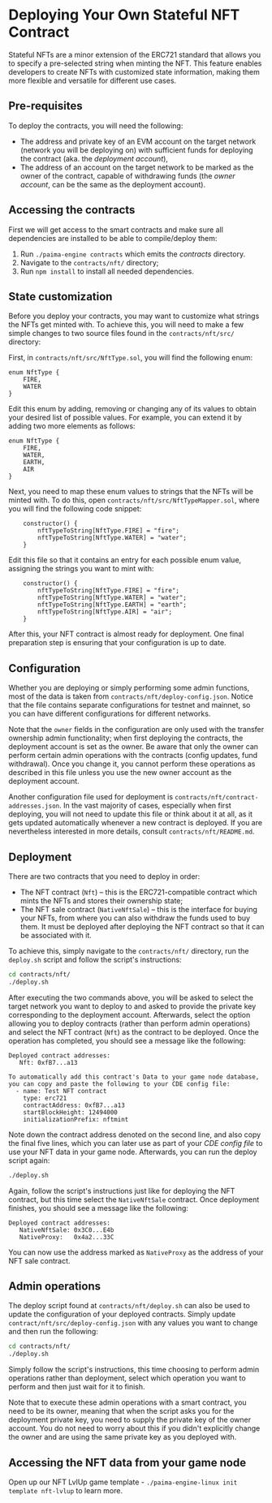 # Deploying Your Own Stateful NFT Contract

Stateful NFTs are a minor extension of the ERC721 standard that allows you to specify a pre-selected string when minting the NFT. This feature enables developers to create NFTs with customized state information, making them more flexible and versatile for different use cases.

## Pre-requisites

To deploy the contracts, you will need the following:

- The address and private key of an EVM account on the target network (network you will be deploying on) with sufficient funds for deploying the contract (aka. the _deployment account_),
- The address of an account on the target network to be marked as the owner of the contract, capable of withdrawing funds (the _owner account_, can be the same as the deployment account).

## Accessing the contracts

First we will get access to the smart contracts and make sure all dependencies are installed to be able to compile/deploy them:

1. Run `./paima-engine contracts` which emits the _contracts_ directory.
2. Navigate to the `contracts/nft/` directory;
3. Run `npm install` to install all needed dependencies.

## State customization

Before you deploy your contracts, you may want to customize what strings the NFTs get minted with. To achieve this, you will need to make a few simple changes to two source files found in the `contracts/nft/src/` directory:

First, in `contracts/nft/src/NftType.sol`, you will find the following enum:

```
enum NftType {
    FIRE,
    WATER
}
```

Edit this enum by adding, removing or changing any of its values to obtain your desired list of possible values. For example, you can extend it by adding two more elements as follows:

```
enum NftType {
    FIRE,
    WATER,
    EARTH,
    AIR
}
```

Next, you need to map these enum values to strings that the NFTs will be minted with. To do this, open `contracts/nft/src/NftTypeMapper.sol`, where you will find the following code snippet:

```
    constructor() {
        nftTypeToString[NftType.FIRE] = "fire";
        nftTypeToString[NftType.WATER] = "water";
    }
```

Edit this file so that it contains an entry for each possible enum value, assigning the strings you want to mint with:

```
    constructor() {
        nftTypeToString[NftType.FIRE] = "fire";
        nftTypeToString[NftType.WATER] = "water";
        nftTypeToString[NftType.EARTH] = "earth";
        nftTypeToString[NftType.AIR] = "air";
    }
```

After this, your NFT contract is almost ready for deployment. One final preparation step is ensuring that your configuration is up to date.

## Configuration

Whether you are deploying or simply performing some admin functions, most of the data is taken from `contracts/nft/deploy-config.json`. Notice that the file contains separate configurations for testnet and mainnet, so you can have different configurations for different networks.

Note that the `owner` fields in the configuration are only used with the transfer ownership admin functionality; when first deploying the contracts, the deployment account is set as the owner. Be aware that only the owner can perform certain admin operations with the contracts (config updates, fund withdrawal). Once you change it, you cannot perform these operations as described in this file unless you use the new owner account as the deployment account.

Another configuration file used for deployment is `contracts/nft/contract-addresses.json`. In the vast majority of cases, especially when first deploying, you will not need to update this file or think about it at all, as it gets updated automatically whenever a new contract is deployed. If you are nevertheless interested in more details, consult `contracts/nft/README.md`.

## Deployment

There are two contracts that you need to deploy in order:

- The NFT contract (`Nft`) &ndash; this is the ERC721-compatible contract which mints the NFTs and stores their ownership state;
- The NFT sale contract (`NativeNftSale`) &ndash; this is the interface for buying your NFTs, from where you can also withdraw the funds used to buy them. It must be deployed after deploying the NFT contract so that it can be associated with it.

To achieve this, simply navigate to the `contracts/nft/` directory, run the `deploy.sh` script and follow the script's instructions:

```sh
cd contracts/nft/
./deploy.sh
```

After executing the two commands above, you will be asked to select the target network you want to deploy to and asked to provide the private key corresponding to the deployment account. Afterwards, select the option allowing you to deploy contracts (rather than perform admin operations) and select the NFT contract (`Nft`) as the contract to be deployed. Once the operation has completed, you should see a message like the following:

```
Deployed contract addresses:
   Nft: 0xfB7...a13

To automatically add this contract's Data to your game node database, you can copy and paste the following to your CDE config file:
  - name: Test NFT contract
    type: erc721
    contractAddress: 0xfB7...a13
    startBlockHeight: 12494000
    initializationPrefix: nftmint
```

Note down the contract address denoted on the second line, and also copy the final five lines, which you can later use as part of your _CDE config file_ to use your NFT data in your game node. Afterwards, you can run the deploy script again:

```sh
./deploy.sh
```

Again, follow the script's instructions just like for deploying the NFT contract, but this time select the `NativeNftSale` contract. Once deployment finishes, you should see a message like the following:

```
Deployed contract addresses:
   NativeNftSale: 0x3C0...E4b
   NativeProxy:   0x4a2...33C
```

You can now use the address marked as `NativeProxy` as the address of your NFT sale contract.

## Admin operations

The deploy script found at `contracts/nft/deploy.sh` can also be used to update the configuration of your deployed contracts. Simply update `contract/nft/src/deploy-config.json` with any values you want to change and then run the following:

```sh
cd contracts/nft/
./deploy.sh
```

Simply follow the script's instructions, this time choosing to perform admin operations rather than deployment, select which operation you want to perform and then just wait for it to finish.

Note that to execute these admin operations with a smart contract, you need to be its owner, meaning that when the script asks you for the deployment private key, you need to supply the private key of the owner account. You do not need to worry about this if you didn't explicitly change the owner and are using the same private key as you deployed with.

## Accessing the NFT data from your game node

Open up our NFT LvlUp game template - `./paima-engine-linux init template nft-lvlup` to learn more.
